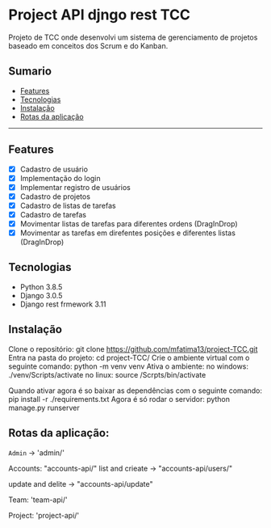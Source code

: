 # Project API djngo rest TCC

Projeto de TCC onde desenvolvi um sistema de gerenciamento de projetos baseado em conceitos dos Scrum e do Kanban. 


## **Sumario** <br>
* [Features](#Features)
* [Tecnologias](#Tecnologias)
* [Instalação](#Instalação)
* [Rotas da aplicação](#Rotas-da-aplicação)

<hr />

## Features

- [x] Cadastro de usuário
- [x] Implementação do login
- [x] Implementar registro de usuários
- [x] Cadastro de projetos
- [x] Cadastro de listas de tarefas
- [x] Cadastro de tarefas 
- [x] Movimentar listas de tarefas para diferentes ordens (DragInDrop)
- [x] Movimentar as tarefas em direfentes posições e diferentes listas (DragInDrop)

## Tecnologias

* Python 3.8.5 <br>
* Django 3.0.5
* Django rest frmework 3.11

## Instalação
Clone o repositório:
git clone https://github.com/mfatima13/project-TCC.git
Entra na pasta do projeto:
cd project-TCC/
Crie o ambiente virtual com o seguinte comando:
python -m venv venv
Ativa o ambiente:
no windows: ./venv/Scripts/activate
no linux: source /Scrpts/bin/activate

Quando ativar agora é so baixar as dependências com o seguinte comando:
pip install -r ./requirements.txt
Agora é só rodar o servidor: 
python manage.py runserver

## Rotas da aplicação:

`Admin` -> 'admin/'

Accounts:
"accounts-api/"
list and crieate -> "accounts-api/users/"

update and delite -> "accounts-api/update"

Team:
'team-api/'

Project:
'project-api/'
